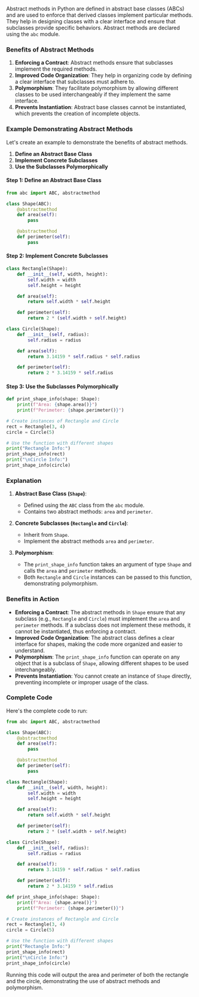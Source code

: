 Abstract methods in Python are defined in abstract base classes (ABCs) and are used to enforce that derived classes implement particular methods. They help in designing classes with a clear interface and ensure that subclasses provide specific behaviors. Abstract methods are declared using the `abc` module.

### Benefits of Abstract Methods

1. **Enforcing a Contract**: Abstract methods ensure that subclasses implement the required methods.
2. **Improved Code Organization**: They help in organizing code by defining a clear interface that subclasses must adhere to.
3. **Polymorphism**: They facilitate polymorphism by allowing different classes to be used interchangeably if they implement the same interface.
4. **Prevents Instantiation**: Abstract base classes cannot be instantiated, which prevents the creation of incomplete objects.

### Example Demonstrating Abstract Methods

Let's create an example to demonstrate the benefits of abstract methods.

1. **Define an Abstract Base Class**
2. **Implement Concrete Subclasses**
3. **Use the Subclasses Polymorphically**

#### Step 1: Define an Abstract Base Class

```python
from abc import ABC, abstractmethod

class Shape(ABC):
    @abstractmethod
    def area(self):
        pass

    @abstractmethod
    def perimeter(self):
        pass
```

#### Step 2: Implement Concrete Subclasses

```python
class Rectangle(Shape):
    def __init__(self, width, height):
        self.width = width
        self.height = height

    def area(self):
        return self.width * self.height

    def perimeter(self):
        return 2 * (self.width + self.height)

class Circle(Shape):
    def __init__(self, radius):
        self.radius = radius

    def area(self):
        return 3.14159 * self.radius * self.radius

    def perimeter(self):
        return 2 * 3.14159 * self.radius
```

#### Step 3: Use the Subclasses Polymorphically

```python
def print_shape_info(shape: Shape):
    print(f"Area: {shape.area()}")
    print(f"Perimeter: {shape.perimeter()}")

# Create instances of Rectangle and Circle
rect = Rectangle(3, 4)
circle = Circle(5)

# Use the function with different shapes
print("Rectangle Info:")
print_shape_info(rect)
print("\nCircle Info:")
print_shape_info(circle)
```

### Explanation

1. **Abstract Base Class (`Shape`)**:
    - Defined using the `ABC` class from the `abc` module.
    - Contains two abstract methods: `area` and `perimeter`.

2. **Concrete Subclasses (`Rectangle` and `Circle`)**:
    - Inherit from `Shape`.
    - Implement the abstract methods `area` and `perimeter`.

3. **Polymorphism**:
    - The `print_shape_info` function takes an argument of type `Shape` and calls the `area` and `perimeter` methods.
    - Both `Rectangle` and `Circle` instances can be passed to this function, demonstrating polymorphism.

### Benefits in Action

- **Enforcing a Contract**: The abstract methods in `Shape` ensure that any subclass (e.g., `Rectangle` and `Circle`) must implement the `area` and `perimeter` methods. If a subclass does not implement these methods, it cannot be instantiated, thus enforcing a contract.
- **Improved Code Organization**: The abstract class defines a clear interface for shapes, making the code more organized and easier to understand.
- **Polymorphism**: The `print_shape_info` function can operate on any object that is a subclass of `Shape`, allowing different shapes to be used interchangeably.
- **Prevents Instantiation**: You cannot create an instance of `Shape` directly, preventing incomplete or improper usage of the class.

### Complete Code

Here's the complete code to run:

```python
from abc import ABC, abstractmethod

class Shape(ABC):
    @abstractmethod
    def area(self):
        pass

    @abstractmethod
    def perimeter(self):
        pass

class Rectangle(Shape):
    def __init__(self, width, height):
        self.width = width
        self.height = height

    def area(self):
        return self.width * self.height

    def perimeter(self):
        return 2 * (self.width + self.height)

class Circle(Shape):
    def __init__(self, radius):
        self.radius = radius

    def area(self):
        return 3.14159 * self.radius * self.radius

    def perimeter(self):
        return 2 * 3.14159 * self.radius

def print_shape_info(shape: Shape):
    print(f"Area: {shape.area()}")
    print(f"Perimeter: {shape.perimeter()}")

# Create instances of Rectangle and Circle
rect = Rectangle(3, 4)
circle = Circle(5)

# Use the function with different shapes
print("Rectangle Info:")
print_shape_info(rect)
print("\nCircle Info:")
print_shape_info(circle)
```

Running this code will output the area and perimeter of both the rectangle and the circle, demonstrating the use of abstract methods and polymorphism.